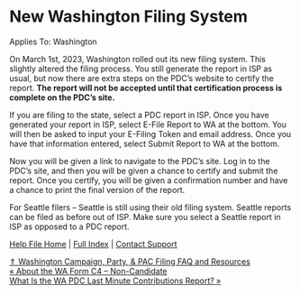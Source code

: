  New Washington Filing System
==========

Applies To: Washington

On March 1st, 2023, Washington rolled out its new filing system. This slightly altered the filing process. You still generate the report in ISP as usual, but now there are extra steps on the PDC’s website to certify the report. **The report will not be accepted until that certification process is complete on the PDC’s site.**

If you are filing to the state, select a PDC report in ISP. Once you have generated your report in ISP, select E-File Report to WA at the bottom. You will then be asked to input your E-Filing Token and email address. Once you have that information entered, select Submit Report to WA at the bottom.

Now you will be given a link to navigate to the PDC’s site. Log in to the PDC’s site, and then you will be given a chance to certify and submit the report. Once you certify, you will be given a confirmation number and have a chance to print the final version of the report.

For Seattle filers – Seattle is still using their old filing system. Seattle reports can be filed as before out of ISP. Make sure you select a Seattle report in ISP as opposed to a PDC report.

[Help File Home](/help/) | [Full Index](/Help-File-Directory/) | [Contact Support](mailto:support@ISPolitical.com)

[⇑ Washington Campaign, Party, & PAC Filing FAQ and Resources](/Washington-Campaign-Party-PAC-Filing-FAQ-and-Resources)  
[« About the WA Form C4 – Non-Candidate](/About-the-WA-Form-C4-Non-Candidate)  
[What Is the WA PDC Last Minute Contributions Report? »](/What-Is-the-WA-PDC-Last-Minute-Contributions-Report)